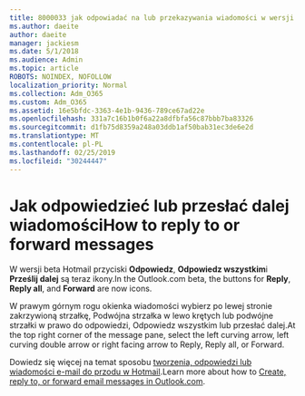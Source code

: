 ```yaml
---
title: 8000033 jak odpowiadać na lub przekazywania wiadomości w wersji beta Hotmail
ms.author: daeite
author: daeite
manager: jackiesm
ms.date: 5/1/2018
ms.audience: Admin
ms.topic: article
ROBOTS: NOINDEX, NOFOLLOW
localization_priority: Normal
ms.collection: Adm_O365
ms.custom: Adm_O365
ms.assetid: 16e5bfdc-3363-4e1b-9436-789ce67ad22e
ms.openlocfilehash: 331a7c16b1b0f6a22a8dfbfa56c87bbb7ba83326
ms.sourcegitcommit: d1fb75d8359a248a03ddb1af50bab31ec3de6e2d
ms.translationtype: MT
ms.contentlocale: pl-PL
ms.lasthandoff: 02/25/2019
ms.locfileid: "30244447"
---
```

# <a name="how-to-reply-to-or-forward-messages"></a><span data-ttu-id="f3fd8-102">Jak odpowiedzieć lub przesłać dalej wiadomości</span><span class="sxs-lookup"><span data-stu-id="f3fd8-102">How to reply to or forward messages</span></span>

<span data-ttu-id="f3fd8-103">W wersji beta Hotmail przyciski **Odpowiedz**, **Odpowiedz wszystkim**i **Prześlij dalej** są teraz ikony.</span><span class="sxs-lookup"><span data-stu-id="f3fd8-103">In the Outlook.com beta, the buttons for **Reply**, **Reply all**, and **Forward** are now icons.</span></span> 
  
<span data-ttu-id="f3fd8-104">W prawym górnym rogu okienka wiadomości wybierz po lewej stronie zakrzywioną strzałkę, Podwójna strzałka w lewo krętych lub podwójne strzałki w prawo do odpowiedzi, Odpowiedz wszystkim lub przesłać dalej.</span><span class="sxs-lookup"><span data-stu-id="f3fd8-104">At the top right corner of the message pane, select the left curving arrow, left curving double arrow or right facing arrow to Reply, Reply all, or Forward.</span></span> 
  
<span data-ttu-id="f3fd8-105">Dowiedz się więcej na temat sposobu [tworzenia, odpowiedzi lub wiadomości e-mail do przodu w Hotmail](https://go.microsoft.com/fwlink/p/?linkid=873141).</span><span class="sxs-lookup"><span data-stu-id="f3fd8-105">Learn more about how to [Create, reply to, or forward email messages in Outlook.com](https://go.microsoft.com/fwlink/p/?linkid=873141).</span></span>
  

